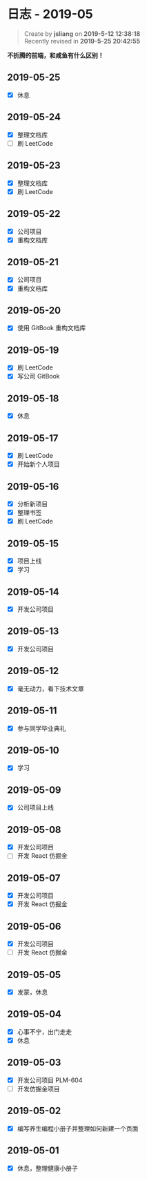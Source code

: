 日志 - 2019-05
===

> Create by **jsliang** on **2019-5-12 12:38:18**  
> Recently revised in **2019-5-25 20:42:55**

**不折腾的前端，和咸鱼有什么区别！**

## 2019-05-25

* [x] 休息

## 2019-05-24

* [x] 整理文档库
* [ ] 刷 LeetCode

## 2019-05-23

* [x] 整理文档库
* [x] 刷 LeetCode

## 2019-05-22

* [x] 公司项目
* [x] 重构文档库

## 2019-05-21

* [x] 公司项目
* [x] 重构文档库

## 2019-05-20

* [x] 使用 GitBook 重构文档库

## 2019-05-19

* [x] 刷 LeetCode
* [x] 写公司 GitBook

## 2019-05-18

* [x] 休息

## 2019-05-17

* [x] 刷 LeetCode
* [x] 开始新个人项目

## 2019-05-16

* [x] 分析新项目
* [x] 整理书签
* [x] 刷 LeetCode 

## 2019-05-15

* [x] 项目上线
* [x] 学习

## 2019-05-14

* [x] 开发公司项目

## 2019-05-13

* [x] 开发公司项目

## 2019-05-12

* [x] 毫无动力，看下技术文章

## 2019-05-11

* [x] 参与同学毕业典礼

## 2019-05-10

* [x] 学习

## 2019-05-09

* [x] 公司项目上线

## 2019-05-08

* [x] 开发公司项目
* [ ] 开发 React 仿掘金

## 2019-05-07

* [x] 开发公司项目
* [x] 开发 React 仿掘金

## 2019-05-06

* [x] 开发公司项目
* [ ] 开发 React 仿掘金

## 2019-05-05

* [x] 发蒙，休息

## 2019-05-04

* [x] 心事不宁，出门走走
* [x] 休息

## 2019-05-03

* [x] 开发公司项目 PLM-604
* [ ] 开发仿掘金项目

## 2019-05-02

* [x] 编写养生编程小册子并整理如何新建一个页面

## 2019-05-01

* [x] 休息，整理健康小册子